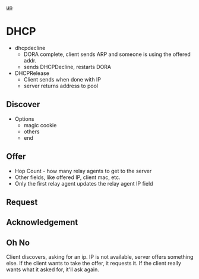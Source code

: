 [up](../index.md)

# DHCP

- dhcpdecline
	- DORA complete, client sends ARP and someone is using the offered addr.
	- sends DHCPDecline, restarts DORA
- DHCPRelease
	- Client sends when done with IP
	- server returns address to pool

## Discover

- Options
	- magic cookie
	- others
	- end

## Offer

- Hop Count - how many relay agents to get to the server
- Other fields, like offered IP, client mac, etc.
- Only the first relay agent updates the relay agent IP field

## Request

## Acknowledgement

## Oh No

Client discovers, asking for an ip. IP is not available, server offers something else.
If the client wants to take the offer, it requests it.
If the client really wants what it asked for, it'll ask again.
